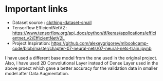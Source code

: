 # Important links

* Dataset source : [clothing-dataset-small](https://github.com/alexeygrigorev/clothing-dataset-small)
* Tensorflow EfficientNetV2 : https://www.tensorflow.org/api_docs/python/tf/keras/applications/efficientnet_v2/EfficientNetV2L
* Project Inspiration: https://github.com/alexeygrigorev/mlbookcamp-code/blob/master/chapter-07-neural-nets/07-neural-nets-train.ipynb

I have used a different base model from the one used in the original project. Also, I have used 2D Convolutional Layer instead of Dense Layer used in the above proect which gave a better accuracy for the validation data in smaller model after Data Augmentation.
